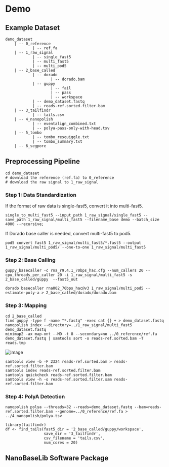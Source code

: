 # Demo

## Example Dataset
```
demo_dataset
    | -- 0_reference
            | -- ref.fa
    | -- 1_raw_signal
            | -- single_fast5
            | -- multi_fast5
            | -- multi_pod5
    | -- 2_base_called
            | -- dorado
                    | -- dorado.bam
            | -- guppy
                    | -- fail
                    | -- pass
                    | -- workspace
            | -- demo_dataset.fastq
            | -- reads-ref.sorted.filter.bam
    | -- 3_tailfindr
            | -- tails.csv
    | -- 4_nanopolish
            | -- eventalign_combined.txt
            | -- polya-pass-only-with-head.tsv
    | -- 5_tombo
            | -- tombo_resquiggle.txt
            | -- tombo_summary.txt
    | -- 6_segpore        
```
## Preprocessing Pipeline

```
cd demo_dataset
# download the reference (ref.fa) to 0_reference
# download the raw signal to 1_raw_signal
```

### Step 1: Data Standardization

If the format of raw data is single-fast5, convert it into multi-fast5.
```
single_to_multi_fast5 --input_path 1_raw_signal/single_fast5 --save_path 1_raw_signal/multi_fast5 --filename_base demo --batch_size 4000 --recursive; 
```
If Dorado base caller is needed, convert multi-fast5 to pod5.
```
pod5 convert fast5 1_raw_signal/multi_fast5/*.fast5 --output 1_raw_signal/multi_pod5/ --one-to-one 1_raw_signal/multi_fast5
```
### Step 2: Base Calling

```
guppy_basecaller -c rna_r9.4.1_70bps_hac.cfg --num_callers 20 --cpu_threads_per_caller 20 -i 1_raw_signal/multi_fast5 -s 2_base_called/guppy  --fast5_out
```

```
dorado basecaller rna002_70bps_hac@v3 1_raw_signal/multi_pod5 --estimate-poly-a > 2_base_called/dorado/dorado.bam 
```

### Step 3: Mapping

```
cd 2_base_called
find guppy -type f -name "*.fastq" -exec cat {} + > demo_dataset.fastq
nanopolish index --directory=../1_raw_signal/multi_fast5 demo_dataset.fastq
minimap2 -ax map-ont --MD -t 8 --secondary=no ../0_reference/ref.fa demo_dataset.fastq | samtools sort -o reads-ref.sorted.bam -T reads.tmp
```
![image](https://github.com/nanobaselib/NanoBaseLib/assets/166529164/c92a60fb-8fa7-47de-8456-fe119c020d42)

```
samtools view -b -F 2324 reads-ref.sorted.bam > reads-ref.sorted.filter.bam
samtools index reads-ref.sorted.filter.bam
samtools quickcheck reads-ref.sorted.filter.bam
samtools view -h -o reads-ref.sorted.filter.sam reads-ref.sorted.filter.bam
```

### Step 4: PolyA Detection

```
nanopolish polya --threads=32 --reads=demo_dataset.fastq --bam=reads-ref.sorted.filter.bam --genome=../0_reference/ref.fa > ../4_nanopolish/polya.tsv
```

```
library(tailfindr)
df <- find_tails(fast5_dir = '2_base_called/guppy/workspace',
                 save_dir = '3_tailfindr',
                 csv_filename = 'tails.csv',
                 num_cores = 20)
```



## NanoBaseLib Software Package

